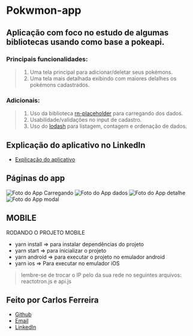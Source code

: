 # Pokwmon-app 

## Aplicação com foco no estudo de algumas bibliotecas usando como base a pokeapi. 

### Principais funcionalidades: 
> 1. Uma tela principal para adicionar/deletar seus pokémons.
> 2. Uma tela mais detalhada exibindo com maiores delalhes os pokémons cadastrados.

### Adicionais:
> 1. Uso da biblioteca [rn-placeholder](https://github.com/mfrachet/rn-placeholder) para carregando dos dados.
> 2. Usabilidade/validações no input de cadastro.
> 3. Uso do [lodash](https://lodash.com/) para listagem, contagem e ordenação de dados.


## Explicação do aplicativo no LinkedIn
* [Explicação do aplicativo](https://www.linkedin.com/posts/carlos-ferreira-4b2ba219a_js-reactnative-reactjs-activity-6974778250401071104-GF8L?utm_source=share&utm_medium=member_android)

## Páginas do app
![Foto do App Carregando](https://github.com/CarlosSTS/pokemon-app/blob/master/assets/loading.jpg)
![Foto do App dados](https://github.com/CarlosSTS/pokemon-app/blob/master/assets/home.jpg)
![Foto do App detalhe](https://github.com/CarlosSTS/pokemon-app/blob/master/assets/detail.jpg)
![Foto do App modal](https://github.com/CarlosSTS/pokemon-app/blob/master/assets/modal.jpg)

## MOBILE
RODANDO O PROJETO MOBILE
* yarn install => para instalar dependências do projeto
* yarn start => para inicializar o projeto
* yarn android => para executar o projeto no emulador android
* yarn ios => Para executar no emulador iOS
> lembre-se de trocar o IP pelo da sua rede no seguintes arquivos: reactotron.js e api.js

## Feito por Carlos Ferreira
* [Github](https://www.github.com/CarlosSTS)
* [Email](mailto://carlossts826@gmail.com)
* [LinkedIn](https://www.linkedin.com/in/carlos-ferreira-4b2ba219a/)

